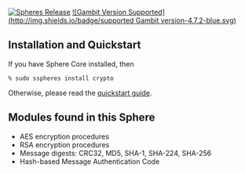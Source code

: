 [![Spheres Release](http://img.shields.io/github/release/alvatar/sphere-core.svg)](http://schemespheres.org)
[![Gambit Version Supported](http://img.shields.io/badge/supported Gambit version-4.7.2-blue.svg)](http://schemespheres.org)


## Installation and Quickstart
If you have Sphere Core installed, then

    % sudo sspheres install crypto

Otherwise, please read the [quickstart guide](http://www.schemespheres.org/guides/en/quickstart).

## Modules found in this Sphere

* AES encryption procedures
* RSA encryption procedures
* Message digests: CRC32, MD5, SHA-1, SHA-224, SHA-256
* Hash-based Message Authentication Code

